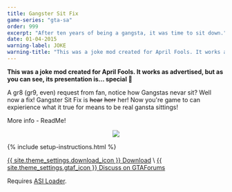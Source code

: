 ```yaml
---
title: Gangster Sit Fix
game-series: "gta-sa"
order: 999
excerpt: "After ten years of being a gangsta, it was time to sit down."
date: 01-04-2015
warning-label: JOKE
warning-title: "This was a joke mod created for April Fools. It works as advertised, but as you can see, its presentation is... special 🙂"
---
```

**<span style="white-space:nowrap"><i class="fas fa-exclamation-triangle" style="color:DarkOrange"></i> This</span> was a joke mod created for April Fools. It works as advertised, but as you can see, its presentation is... <span style="white-space:nowrap">special 🙂 <i class="fas fa-exclamation-triangle" style="color:DarkOrange"></i></span>**

A gr8 (gr9, even) request from fan, notice how Gangstas nevar sit? Well now a fix! Gangster Sit Fix is ~~hear~~ ~~herr~~ her!
Now you're game to can expierience what it true for means to be real gansta sittings!

More info - ReadMe!

<p class="mod-screenshot" align="center">
<a href="http://i.imgur.com/yzZf7Ce.png"><img src="http://i.imgur.com/yzZf7Ce.png"></a>
</p>

{% include setup-instructions.html %}

<a href="https://www.dropbox.com/s/x4jpw422zrakhj6/GangsterSitFix.zip?dl=0" class="button" role="button">{{ site.theme_settings.download_icon }} Download</a> \\
<a href="https://gtaforums.com/topic/781311-sarelsit-gangster-sit-fix/" class="button forums" role="button">{{ site.theme_settings.gtaf_icon }} Discuss on GTAForums</a>

Requires <a href="#asiloader">ASI Loader<a>.